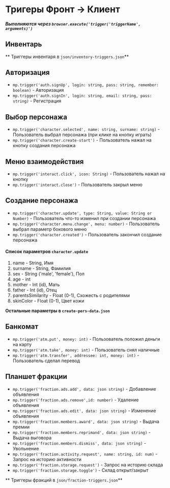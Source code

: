 # Тригеры **Фронт -> Клиент**

##### Выполняются через `browser.execute('trigger('triggerName', arguments)')`

## Инвентарь

** Триггеры инвентаря в `json/inventory-triggers.json`**

## Авторизация

- `mp.trigger('auth.signUp', login: string, pass: string, remember: boolean)` - Авторизация
- `mp.trigger('auth.signIn', login: string, email: string, pass: string)` - Регистрация

## Выбор персонажа

- `mp.trigger('character.selected', name: string, surname: string)` - Пользователь выбрал персонажа (при клике на кнопку играть)
- `mp.trigger('character.create-start')` - Пользователь нажал на кнопку создания персонажа

## Меню взаимодействия

- `mp.trigger('interact.click', icon: String)` - Пользователь нажал на кнопку
- `mp.trigger('interact.close')` - Пользователь закрыл меню

## Создание персонажа

- `mp.trigger('character.update', type: String, value: String or Number)` - Пользователь что-то изменил при создании персонажа
- `mp.trigger('character.menu.change', menu: number)` - Пользователь выбрал параметр бокового меню
- `mp.trigger('character.created')` - Пользователь закончил создание персонажа

#### Список параметров `character.update`

1. name - String, Имя
2. surname - String, Фамилия
3. sex - String ('male', 'female'), Пол
4. age - int
5. mother - Int (id), Мать
6. father - Int (id), Отец
7. parentsSimilarity - Float (0-1), Схожесть с родителями
8. skinColor - Float (0-1), Цвет кожи

**Остальные параметры в `create-pers-data.json`**

## Банкомат

- `mp.trigger('atm.put', money: int)` - Пользователь положил деньги на карту
- `mp.trigger('atm.take', money: int)` - Пользователь снял наличные
- `mp.trigger('atm.transfer', addressee: int, money: int)` - Пользователь сделал перевод

## Планшет фракции

- `mp.trigger('fraction.ads.add', data: json string)` - Добавление объявления
- `mp.trigger('fraction.ads.remove',id: number)` - Удаление объявления
- `mp.trigger('fraction.ads.edit', data: json string)` - Изменение объявления
- `mp.trigger('fraction.members.award', data: json string)` - Выдача премии
- `mp.trigger('fraction.members.reprimand', data: json string)` - Выдача выговора
- `mp.trigger('fraction.members.dismiss', data: json string)` - Увольнение
- `mp.trigger('fraction.activity.request', name: string, id: num)` - Запрос на историю активности
- `mp.trigger('fraction.storage.request')` - Запрос на историю склада
- `mp.trigger('fraction.storage.toggle')` - Склад открыт/закрыт

** Триггеры фракций в `json/fraction-triggers.json`**
